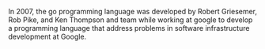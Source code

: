 
In 2007, the go programming language was developed by Robert Griesemer, Rob Pike, and Ken Thompson
and team while working at google to develop a programming language that address problems 
in software infrastructure development at Google.

